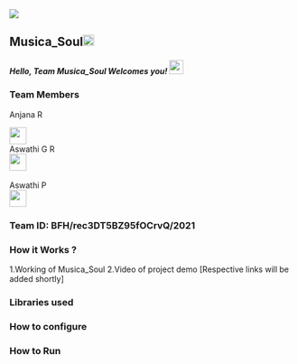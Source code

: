 <img src="https://trello-attachments.s3.amazonaws.com/542e9c6316504d5797afbfb9/542e9c6316504d5797afbfc1/39dee8d993841943b5723510ce663233/Frame_19.png">

## Musica_Soul<img src="https://notion-emojis.s3-us-west-2.amazonaws.com/v0/svg-twitter/1f3b5.svg" width=20px>
##### Hello, Team Musica_Soul Welcomes you! <img src="https://media.tenor.com/images/b352bb5a70f1aa0346c5cf6def25f6f0/tenor.gif" width="25px" >
### Team Members

Anjana R <div align="left"><img src="https://avatars.githubusercontent.com/u/9919?s=280&v=4" width="30" height="30" ></div>
Aswathi G R  <div align="left">
<img src="https://avatars.githubusercontent.com/u/9919?s=280&v=4" width="30" height="30"  >
      </div>    
  Aswathi P <div align="left"> <img src="https://avatars.githubusercontent.com/u/9919?s=280&v=4" width="30" height="30" ></div>
  
### Team ID: BFH/rec3DT5BZ95fOCrvQ/2021
### How it Works ?
1.Working of Musica_Soul
2.Video of project demo
[Respective links will be added shortly]

### Libraries used

### How to configure
### How to Run
